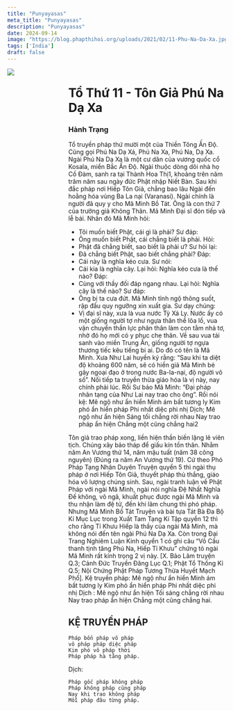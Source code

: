 ```yaml
---
title: "Punyayasas"
meta_title: "Punyayasas"
description: "Punyayasas"
date: 2024-09-14
image: "https://blog.phapthihoi.org/uploads/2021/02/11-Phu-Na-Da-Xa.jpg"
tags: ['India']
draft: false
---
```


<div style="display: flex; justify-content: space-between;">

  <div style="flex: 1; padding-right: 10px;">
    <img decoding="async" src="https://blog.phapthihoi.org/uploads/2021/02/11-Phu-Na-Da-Xa.jpg">
  </div>

  <div style="flex: 3; padding-left: 10px;">
     <h1>Tổ Thứ 11 - Tôn Giả Phú Na Dạ Xa</h1>
     <h3>Hành Trạng</h3>

Tổ truyền pháp thứ mười một của Thiền Tông Ấn Độ.
Cũng gọi Phú Na Dạ Xá, Phú Na Xa, Phú Na, Dạ Xa.
Ngài Phú Na Dạ Xa là một cư dân của vương quốc cổ Kosala, miền Bắc Ấn Độ. Ngài thuộc dòng dõi nhà họ Cồ Đàm, sanh ra tại Thành Hoa Thị1, khoảng trên năm trăm năm sau ngày đức Phật nhập Niết Bàn. Sau khi đắc pháp nơi Hiếp Tôn Giả, chẳng bao lâu Ngài đến hoằng hóa vùng Ba La nại (Varanasi). Ngài chính là người đã quy y cho Mã Minh Bồ Tát. Ông là con thứ 7 của trưởng giả Không Thân.
Mã Minh Đại sĩ đón tiếp và lễ bái. Nhân đó Mã Minh hỏi:
- Tôi muốn biết Phật, cái gì là phải?
  Sư đáp:
- Ông muốn biết Phật, cái chẳng biết là phải.
  Hỏi:
- Phật đã chẳng biết, sao biết là phải ư?
  Sư hỏi lại:
- Đã chẳng biết Phật, sao biết chẳng phải?
  Đáp:
- Cái này là nghĩa kéo cưa.
  Sư nói:
- Cái kia là nghĩa cây. Lại hỏi: Nghĩa kéo cưa là thế nào?
  Đáp:
- Cùng với thầy đối đáp ngang nhau. Lại hỏi: Nghĩa cây là thế nào?
  Sư đáp:
- Ông bị ta cưa đứt.
  Mã Minh tỉnh ngộ thông suốt, rập đầu quy ngưỡng xin xuất gia.
  Sư dạy chúng:
- Vị đại sĩ này, xưa là vua nước Tỳ Xá Ly. Nước ấy có một giống người tợ như ngựa thân thể lõa lồ, vua vận chuyển thần lực phân thân làm con tằm nhả tơ, nhờ đó họ mới có y phục che thân. Về sau vua tái sanh vào miền Trung Ấn, giống người tợ ngựa thương tiếc kêu tiếng bi ai. Do đó có tên là Mã Minh.
  Xưa Như Lai huyền ký rằng: “Sau khi ta diệt độ khoảng 600 năm, sẽ có hiền giả Mã Minh bẻ gãy ngoại đạo ở trong nước Ba-la-nại, độ người vô số”.
  Nối tiếp ta truyền thừa giáo hóa là vị này, nay chính phải lúc. Rồi Sư bảo Mã Minh: “Đại pháp nhãn tạng của Như Lai nay trao cho ông”.
  Rồi nói kệ:
  Mê ngộ như ẩn hiển
  Minh ám bất tương ly
  Kim phó ẩn hiển pháp
  Phi nhất diệc phi nhị
  Dịch;
  Mê ngộ như ẩn hiện
  Sáng tối chẳng rời nhau
  Nay trao pháp ẩn hiện
  Chẳng một cũng chẳng hai2

Tôn giả trao pháp xong, liền hiện thần biến lặng lẽ viên tịch. Chúng xây bảo tháp để giấu kín tồn thân.
Nhằm năm An Vương thứ 14, năm mậu tuất (năm 38 công nguyên) (Đúng ra năm An Vương thứ 19).
Cứ theo Phó Pháp Tạng Nhân Duyên Truyện quyển 5 thì ngài thụ pháp ở nơi Hiếp Tôn Giả, thuyết pháp thù thắng, giáo hóa vô lượng chúng sinh. Sau, ngài tranh luận về Phật Pháp với ngài Mã Minh, ngài nói nghĩa Đệ Nhất Nghĩa Đế không, vô ngã, khuất phục được ngài Mã Minh và thu nhận làm đệ tử, đến khi lâm chung thì phó pháp.
Nhưng Mã Minh Bồ Tát Truyện và bài tựa Tát Bà Đa Bộ Kí Mục Lục trong Xuất Tam Tạng Kí Tập quyển 12 thì cho rằng Tỉ Khưu Hiếp là thầy của ngài Mã Minh, mà không nói đến tên ngài Phú Na Dạ Xa.
Còn trong Đại Trang Nghiêm Luận Kinh quyển 1 có ghi câu “Vô Cấu thanh tịnh tăng Phú Na, Hiếp Tỉ Khưu” chứng tỏ ngài Mã Minh rất kính trọng 2 vị này. [X. Bảo Lâm truyện Q.3; Cảnh Đức Truyền Đăng Lục Q.1; Phật Tổ Thống Kỉ Q.5; Nội Chứng Phật Pháp Tương Thừa Huyết Mạch Phổ].
Kệ truyền pháp:
Mê ngộ như ẩn hiển
Minh ám bất tương ly
Kim phó ẩn hiển pháp
Phi nhất diệc phi nhị
Dịch :
Mê ngộ như ẩn hiện
Tối sáng chẳng rời nhau
Nay trao pháp ẩn hiện
Chẳng một cũng chẳng hai.

<h2>KỆ TRUYỀN PHÁP</h2>

    Pháp bổn pháp vô pháp
    vô pháp pháp diệc pháp
    Kim phó vô pháp thời
    Pháp pháp hà tằng pháp.

Dịch:

    Pháp gốc pháp không pháp
    Pháp không pháp cũng pháp
    Nay khi trao không pháp
    Mỗi pháp đâu từng pháp.
  </div>

</div>
